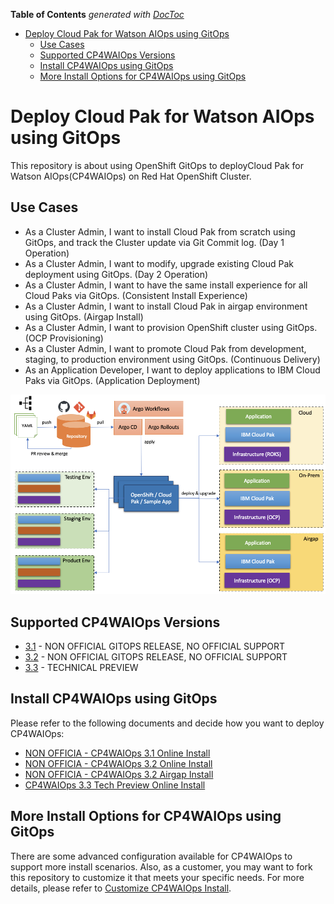 <!-- START doctoc generated TOC please keep comment here to allow auto update -->
<!-- DON'T EDIT THIS SECTION, INSTEAD RE-RUN doctoc TO UPDATE -->
**Table of Contents**  *generated with [DocToc](https://github.com/thlorenz/doctoc)*

- [Deploy Cloud Pak for Watson AIOps using GitOps](#deploy-cloud-pak-for-watson-aiops-using-gitops)
  - [Use Cases](#use-cases)
  - [Supported CP4WAIOps Versions](#supported-cp4waiops-versions)
  - [Install CP4WAIOps using GitOps](#install-cp4waiops-using-gitops)
  - [More Install Options for CP4WAIOps using GitOps](#more-install-options-for-cp4waiops-using-gitops)

<!-- END doctoc generated TOC please keep comment here to allow auto update -->

# Deploy Cloud Pak for Watson AIOps using GitOps

This repository is about using OpenShift GitOps to deployCloud Pak for Watson AIOps(CP4WAIOps) on Red Hat OpenShift Cluster.

## Use Cases

- As a Cluster Admin, I want to install Cloud Pak from scratch using GitOps, and track the Cluster update via Git Commit log. (Day 1 Operation)
- As a Cluster Admin, I want to modify, upgrade existing Cloud Pak deployment using GitOps. (Day 2 Operation)
- As a Cluster Admin, I want to have the same install experience for all Cloud Paks via GitOps. (Consistent Install Experience)
- As a Cluster Admin, I want to install Cloud Pak in airgap environment using GitOps. (Airgap Install)
- As a Cluster Admin, I want to provision OpenShift cluster using GitOps. (OCP Provisioning)
- As a Cluster Admin, I want to promote Cloud Pak from development, staging, to production environment using GitOps. (Continuous Delivery)
- As an Application Developer, I want to deploy applications to IBM Cloud Paks via GitOps. (Application Deployment)

![IBM Cloud Pak GitOps](./images/cpk-gitops.png)

## Supported CP4WAIOps Versions

- [3.1](https://www.ibm.com/docs/en/cloud-paks/cloud-pak-watson-aiops/3.1.0) - NON OFFICIAL GITOPS RELEASE, NO OFFICIAL SUPPORT
- [3.2](https://www.ibm.com/docs/en/cloud-paks/cloud-pak-watson-aiops/3.2.0) - NON OFFICIAL GITOPS RELEASE, NO OFFICIAL SUPPORT
- [3.3](https://www.ibm.com/docs/en/cloud-paks/cloud-pak-watson-aiops/3.3.0) - TECHNICAL PREVIEW



## Install CP4WAIOps using GitOps

Please refer to the following documents and decide how you want to deploy CP4WAIOps:

- [NON OFFICIA - CP4WAIOps 3.1 Online Install](how-to-deploy-cp4waiops-31.md)
- [NON OFFICIA - CP4WAIOps 3.2 Online Install](how-to-deploy-cp4waiops-32.md)
- [NON OFFICIA - CP4WAIOps 3.2 Airgap Install](how-to-deploy-airgap-32.md)
- [CP4WAIOps 3.3 Tech Preview Online Install](how-to-deploy-cp4waiops-33.md)

## More Install Options for CP4WAIOps using GitOps

There are some advanced configuration available for CP4WAIOps to support more install scenarios. Also, as a customer, you may want to fork this repository to customize it that meets your specific needs. For more details, please refer to [Customize CP4WAIOps Install](cp4waiops-custom-install.md).
